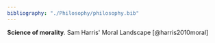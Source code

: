 ```yaml
---
bibliography: "./Philosophy/philosophy.bib"
---
```


**Science of morality**. Sam Harris' Moral Landscape [@harris2010moral]